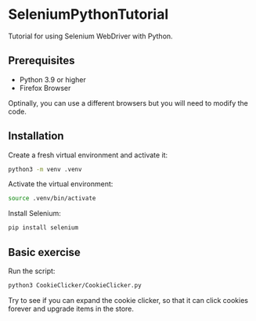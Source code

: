 # SeleniumPythonTutorial
Tutorial for using Selenium WebDriver with Python.

## Prerequisites
- Python 3.9 or higher
- Firefox Browser

Optinally, you can use a different browsers but you will need to modify the code.

## Installation
Create a fresh virtual environment and activate it:
``` bash
python3 -m venv .venv
```
Activate the virtual environment:
``` bash
source .venv/bin/activate
```
Install Selenium:
``` bash
pip install selenium
```

## Basic exercise
Run the script:
``` bash
python3 CookieClicker/CookieClicker.py
```
Try to see if you can expand the cookie clicker, so that it can click cookies forever and upgrade items in the store. 

